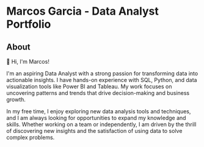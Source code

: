 # Marcos Garcia - Data Analyst Portfolio
## About

👋 Hi, I'm Marcos!

I'm an aspiring Data Analyst with a strong passion for transforming data into actionable insights. I have hands-on experience with SQL, Python, and data visualization tools like Power BI and Tableau. My work focuses on uncovering patterns and trends that drive decision-making and business growth.

In my free time, I enjoy exploring new data analysis tools and techniques, and I am always looking for opportunities to expand my knowledge and skills. Whether working on a team or independently, I am driven by the thrill of discovering new insights and the satisfaction of using data to solve complex problems.
